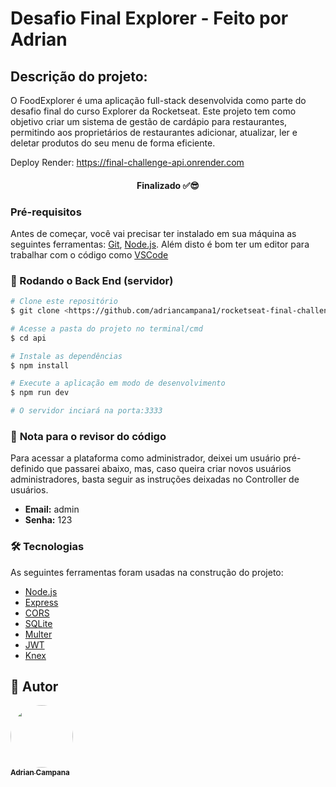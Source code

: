 # Desafio Final Explorer - Feito por Adrian

## Descrição do projeto:

<p align="start">O FoodExplorer é uma aplicação full-stack desenvolvida como parte do desafio final do curso Explorer da Rocketseat. Este projeto tem como objetivo criar um sistema de gestão de cardápio para restaurantes, permitindo aos proprietários de restaurantes adicionar, atualizar, ler e deletar produtos do seu menu de forma eficiente.</p>

Deploy Render: https://final-challenge-api.onrender.com

<h4 align="center">Finalizado ✅😎</h4>

### Pré-requisitos

Antes de começar, você vai precisar ter instalado em sua máquina as seguintes ferramentas:
[Git](https://git-scm.com), [Node.js](https://nodejs.org/en/).
Além disto é bom ter um editor para trabalhar com o código como [VSCode](https://code.visualstudio.com/)

### 🎲 Rodando o Back End (servidor)

```bash
# Clone este repositório
$ git clone <https://github.com/adriancampana1/rocketseat-final-challenge-backend.git>

# Acesse a pasta do projeto no terminal/cmd
$ cd api

# Instale as dependências
$ npm install

# Execute a aplicação em modo de desenvolvimento
$ npm run dev

# O servidor inciará na porta:3333
```

### 📰 **Nota para o revisor do código**

<p align="start">Para acessar a plataforma como administrador, deixei um usuário pré-definido que passarei abaixo, mas, caso queira criar novos usuários administradores, basta seguir as instruções deixadas no Controller de usuários.</p>

-   **Email:** admin
-   **Senha:** 123

### 🛠 Tecnologias

As seguintes ferramentas foram usadas na construção do projeto:

-   [Node.js](https://nodejs.org/en/)
-   [Express](https://expressjs.com/pt-br/)
-   [CORS](https://expressjs.com/en/resources/middleware/cors.html)
-   [SQLite](https://www.sqlite.org/docs.html)
-   [Multer](https://www.npmjs.com/package/multer)
-   [JWT](https://jwt.io/introduction)
-   [Knex](https://knexjs.org)

## 🦸 Autor

<a href="https://blog.rocketseat.com.br/author/thiago/">
 <img style="border-radius: 50%;" src="https://avatars.githubusercontent.com/u/97624528?v=4" width="100px;" alt=""/>
 <br />
 <sub><b>Adrian Campana</b></sub></a> 
 <br />
